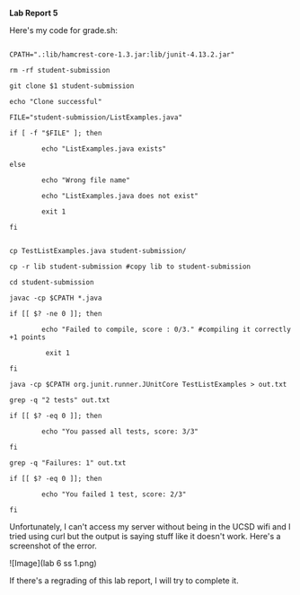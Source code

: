 **Lab Report 5**

Here's my code for grade.sh:

```# Create your grading script here

CPATH=".:lib/hamcrest-core-1.3.jar:lib/junit-4.13.2.jar"

rm -rf student-submission

git clone $1 student-submission

echo "Clone successful"

FILE="student-submission/ListExamples.java"

if [ -f "$FILE" ]; then

        echo "ListExamples.java exists"
        
else

        echo "Wrong file name"
        
        echo "ListExamples.java does not exist"
        
        exit 1
        
fi


cp TestListExamples.java student-submission/

cp -r lib student-submission #copy lib to student-submission

cd student-submission

javac -cp $CPATH *.java

if [[ $? -ne 0 ]]; then

        echo "Failed to compile, score : 0/3." #compiling it correctly +1 points
        
         exit 1
         
fi

java -cp $CPATH org.junit.runner.JUnitCore TestListExamples > out.txt

grep -q "2 tests" out.txt

if [[ $? -eq 0 ]]; then

        echo "You passed all tests, score: 3/3"
        
fi

grep -q "Failures: 1" out.txt

if [[ $? -eq 0 ]]; then

        echo "You failed 1 test, score: 2/3"
        
fi
```

Unfortunately, I can't access my server without being in the UCSD wifi and I tried using curl but the output is saying stuff like it doesn't work. Here's a screenshot of the error.

![Image](lab 6 ss 1.png)

If there's a regrading of this lab report, I will try to complete it.
